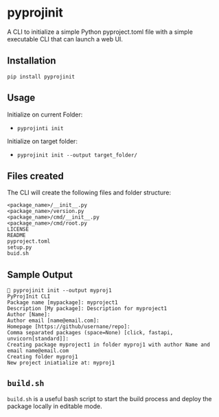 # pyprojinit

A CLI to initialize a simple Python pyproject.toml file with a simple executable CLI that can launch a web UI.

## Installation

`pip install pyprojinit`

## Usage

Initialize on current Folder:
- `pyprojinti init`

Initialize on target folder: 
- `pyprojinit init --output target_folder/`

## Files created

The CLI will create the following files and folder structure:

```text
<package_name>/__init__.py
<package_name>/version.py
<package_name>/cmd/__init__.py
<package_name>/cmd/root.py
LICENSE
README
pyproject.toml
setup.py
buid.sh
```
## Sample Output

```text
 pyprojinit init --output myproj1
PyProjInit CLI
Package name [mypackage]: myproject1
Description [My package]: Description for myproject1
Author [Name]: 
Author email [name@email.com]: 
Homepage [https://github/usernane/repo]: 
Comma separated packages (space=None) [click, fastapi, unvicorn[standard]]: 
Creating package myproject1 in folder myproj1 with author Name and email name@email.com
Creating folder myproj1
New project iniatialize at: myproj1
```


## `build.sh`

`build.sh` is a useful bash script to start the build process and deploy the package locally in editable mode.